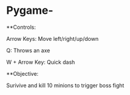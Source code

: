 # Pygame-

**Controls:

Arrow Keys: Move left/right/up/down

Q: Throws an axe

W + Arrow Key: Quick dash

**Objective:

Surivive and kill 10 minions to trigger boss fight


